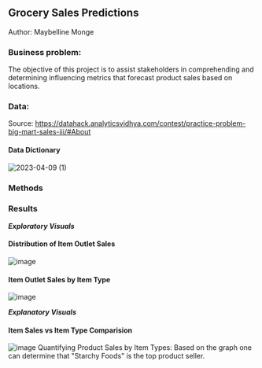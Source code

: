 ## Grocery Sales Predictions

Author: Maybelline Monge


### Business problem:
The objective of this project is to assist stakeholders in comprehending and determining influencing metrics that forecast product sales based on locations.

### Data:
Source: https://datahack.analyticsvidhya.com/contest/practice-problem-big-mart-sales-iii/#About

#### Data Dictionary
![2023-04-09 (1)](https://user-images.githubusercontent.com/126980733/231935919-4c7548bb-2db1-468f-9b6b-0caf519e19df.png)



### Methods



### Results
***Exploratory Visuals***

#### Distribution of Item Outlet Sales
![image](https://user-images.githubusercontent.com/126980733/231936754-e8a09e4c-097c-49d1-be29-7ef2515cf7d0.png)



#### Item Outlet Sales by Item Type
![image](https://user-images.githubusercontent.com/126980733/231937019-daef2185-d453-44d7-a83f-6464c83fba64.png)



***Explanatory Visuals***

#### Item Sales vs Item Type Comparision 
![image](https://user-images.githubusercontent.com/126980733/231937259-aebd3262-e032-470c-b648-8e5cdc4ddb4f.png)
Quantifying Product Sales by Item Types: Based on the graph one can determine that "Starchy Foods" is the top product seller.

